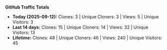 
**GitHub Traffic Totals**

- **Today (2025-09-12):** Clones: 3 | Unique Cloners: 3 | Views: 5 | Unique Visitors: 3
- **Last 14 days:** Clones: 15 | Unique Cloners: 14 | Views: 32 | Unique Visitors: 13
- **Lifetime:** Clones: 48 | Unique Cloners: 46 | Views: 240 | Unique Visitors: 45
